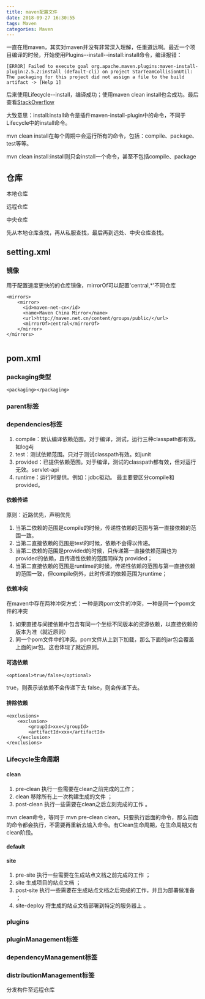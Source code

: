 ```yaml
---
title: maven配置文件
date: 2018-09-27 16:30:55
tags: Maven
categories: Maven
---
```

一直在用maven，其实对maven并没有非常深入理解，任重道远啊。最近一个项目编译的时候，开始使用Plugins--install--install:install命令，编译报错：

<!-- more -->

	[ERROR] Failed to execute goal org.apache.maven.plugins:maven-install-plugin:2.5.2:install (default-cli) on project StarTeamCollisionUtil: The packaging for this project did not assign a file to the build artifact -> [Help 1]

后来使用Lifecycle--install，编译成功；使用maven clean install也会成功。最后查看[StackOverflow](https://stackoverflow.com/questions/6308162/maven-the-packaging-for-this-project-did-not-assign-a-file-to-the-build-artifac)

大致意思：install:install命令是插件maven-install-plugin中的命令，不同于Lifecycle中的install命令。

mvn clean install在每个周期中会运行所有的命令，包括：compile、package、test等等。

mvn clean install:install则只会install一个命令，甚至不包括compile、package
## 仓库
本地仓库

远程仓库

中央仓库

先从本地仓库查找，再从私服查找，最后再到远处、中央仓库查找。

## setting.xml
### 镜像
用于配置速度更快的的仓库镜像，mirrorOf可以配置'central,*'不同仓库
```
<mirrors>  
    <mirror>  
      <id>maven-net-cn</id>  
      <name>Maven China Mirror</name>  
      <url>http://maven.net.cn/content/groups/public/</url>  
      <mirrorOf>central</mirrorOf>  
    </mirror>  
</mirrors>  
  
```



## pom.xml
### packaging类型

	<packaging></packaging>
	
### parent标签


### dependencies标签
1. compile：默认编译依赖范围。对于编译，测试，运行三种classpath都有效。如log4j
2. test：测试依赖范围。只对于测试classpath有效。如junit
3. provided：已提供依赖范围。对于编译，测试的classpath都有效，但对运行无效。servlet-api
4. runtime：运行时提供。例如：jdbc驱动。
最主要要区分compile和provided。

#### 依赖传递
原则：近路优先，声明优先

1. 当第二依赖的范围是compile的时候，传递性依赖的范围与第一直接依赖的范围一致。
2. 当第二直接依赖的范围是test的时候，依赖不会得以传递。
3. 当第二依赖的范围是provided的时候，只传递第一直接依赖范围也为provided的依赖，且传递性依赖的范围同样为 provided；
4. 当第二直接依赖的范围是runtime的时候，传递性依赖的范围与第一直接依赖的范围一致，但compile例外，此时传递的依赖范围为runtime；

#### 依赖冲突
在maven中存在两种冲突方式：一种是跨pom文件的冲突，一种是同一个pom文件的冲突

1. 如果直接与间接依赖中包含有同一个坐标不同版本的资源依赖，以直接依赖的版本为准（就近原则）
2. 同一个pom文件中的冲突。pom文件从上到下加载，那么下面的jar包会覆盖上面的jar包。这也体现了就近原则。

#### 可选依赖

	<optional>true/false</optional>

true，则表示该依赖不会传递下去
false，则会传递下去。

#### 排除依赖

	<exclusions>
		<exclusion>
        	<groupId>xxx</groupId>
        	<artifactId>xxx</artifactId>
    	</exclusion>
	</exclusions>

### Lifecycle生命周期

#### clean
1. pre-clean 执行一些需要在clean之前完成的工作；
2. clean 移除所有上一次构建生成的文件 ；
3. post-clean 执行一些需要在clean之后立刻完成的工作 。

mvn clean命令，等同于 mvn pre-clean clean。只要执行后面的命令，那么前面的命令都会执行，不需要再重新去输入命令。有Clean生命周期，在生命周期又有clean阶段。

#### default


#### site
1. pre-site 执行一些需要在生成站点文档之前完成的工作 ；
2. site 生成项目的站点文档 ；
3. post-site 执行一些需要在生成站点文档之后完成的工作，并且为部署做准备 ；
4. site-deploy 将生成的站点文档部署到特定的服务器上 。

### plugins ###

### pluginManagement标签 ###

### dependencyManagement标签

### distributionManagement标签
分发构件至远程仓库
